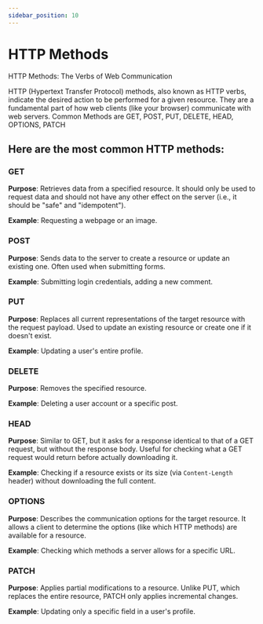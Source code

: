```yaml
---
sidebar_position: 10
---
```

# HTTP Methods

HTTP Methods: The Verbs of Web Communication


HTTP (Hypertext Transfer Protocol) methods, also known as HTTP verbs, indicate the desired action to be performed for a given resource. They are a fundamental part of how web clients (like your browser) communicate with web servers. Common Methods are GET, POST, PUT, DELETE, HEAD, OPTIONS, PATCH  

## Here are the most common HTTP methods:

### GET
**Purpose**: Retrieves data from a specified resource. It should only be used to request data and should not have any other effect on the server (i.e., it should be "safe" and "idempotent").  

**Example**: Requesting a webpage or an image.
### POST
**Purpose**: Sends data to the server to create a resource or update an existing one. Often used when submitting forms.  

**Example**: Submitting login credentials, adding a new comment.  

### PUT
**Purpose**: Replaces all current representations of the target resource with the request payload. Used to update an existing resource or create one if it doesn't exist.  

**Example**: Updating a user's entire profile.  

### DELETE
**Purpose**: Removes the specified resource.  

**Example**: Deleting a user account or a specific post.  

### HEAD
**Purpose**: Similar to GET, but it asks for a response identical to that of a GET request, but without the response body. Useful for checking what a GET request would return before actually downloading it.  

**Example**: Checking if a resource exists or its size (via `Content-Length` header) without downloading the full content.  

### OPTIONS
**Purpose**: Describes the communication options for the target resource. It allows a client to determine the options (like which HTTP methods) are available for a resource.  

 **Example**: Checking which methods a server allows for a specific URL.  

### PATCH
**Purpose**: Applies partial modifications to a resource. Unlike PUT, which replaces the entire resource, PATCH only applies incremental changes.  

 
 **Example**: Updating only a specific field in a user's profile.  

